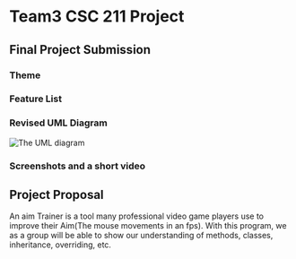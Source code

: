# Team3 CSC 211 Project
## Final Project Submission
### Theme
### Feature List

### Revised UML Diagram
![The UML diagram](uml.png)

### Screenshots and a short video

## Project Proposal
An aim Trainer is a tool many professional video game players use to improve their Aim(The mouse movements in an fps).
With this program, we as a group will be able to show our understanding of methods, classes, inheritance, overriding, etc.
